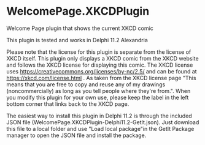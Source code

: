 # WelcomePage.XKCDPlugin
Welcome Page plugin that shows the current XKCD comic

This plugin is tested and works in Delphi 11.2 Alexandria

Please note that the license for this plugin is separate from the license of XKCD itself. This plugin only displays a XKCD comic from the XKCD website and follows the XKCD license for displaying this comic. The XKCD license uses https://creativecommons.org/licenses/by-nc/2.5/ and can be found at https://xkcd.com/license.html . As taken from the XKCD license page "This means that you are free to copy and reuse any of my drawings (noncommercially) as long as you tell people where they're from.". When you modify this plugin for your own use, please keep the label in the left bottom corner that links back to the XKCD page.

The easiest way to install this plugin in Delphi 11.2 is through the included JSON file (WelcomePage.XKCDPlugin-Delphi11.2-GetIt.json). Just download this file to a local folder and use "Load local package"in the GetIt Package manager to open the JSON file and install the package.
